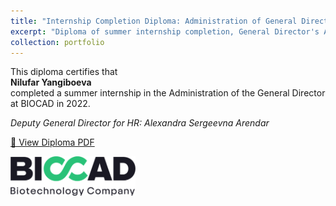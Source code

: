 ```yaml
---
title: "Internship Completion Diploma: Administration of General Director"
excerpt: "Diploma of summer internship completion, General Director's Administration (BIOCAD), 2022<br/><img src='/images/biocad-internship.png'>"
collection: portfolio
---
```


This diploma certifies that  
**Nilufar Yangiboeva**  
completed a summer internship in the Administration of the General Director at BIOCAD in 2022.

*Deputy General Director for HR: Alexandra Sergeevna Arendar*

[📄 View Diploma PDF](/files/Inter_biocad.pdf)

<img src='/images/biocad.png' alt='BIOCAD Logo' style='float: left; margin: 0 1rem 1rem 0; width: 200px;'>